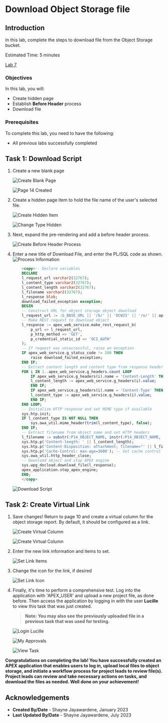 # Download Object Storage file

## Introduction

In this lab, complete the steps to download file from the Object Storage bucket.

Estimated Time: 5 minutes

[Lab 7](videohub:1_u1wvhgy7)

### Objectives

In this lab, you will:

- Create hidden page
- Establish **Before Header** process
- Download file

### Prerequisites

To complete this lab, you need to have the following:

- All previous labs successfully completed

## Task 1: Download Script

1. Create a new blank page

    ![Create Blank Page](images/new-blank-page.png " ")

    ![Page 14 Created](images/new-page-14.png " ")

2. Create a hidden page item to hold the file name of the user's selected file.

    ![Create Hidden Item](images/p14-hidden-item.png " ")

    ![Change Type Hidden](images/type-hidden.png " ")

3. Next, expand the pre-rendering and add a before header process.

    ![Create Before Header Process](images/before-header-process.png " ")

4. Enter a new title of Download File, and enter the PL/SQL code as shown.
    ![Process Information](images/download-file-info.png " ")

    ```SQL
        <copy>-- Declare variables
        DECLARE
        l_request_url varchar2(32767);
        l_content_type varchar2(32767);
        l_content_length varchar2(32767);
        l_filename varchar2(32767);
        l_response blob;
        download_failed_exception exception;
        BEGIN
        -- Construct URL for object storage object download
        l_request_url := :G_BASE_URL || '/b/' || 'OCW23' || '/o/' || apex_util.url_encode(:P14_OBJECT_NAME);
        -- Make REST request to download object
        l_response := apex_web_service.make_rest_request_b(
            p_url => l_request_url,
            p_http_method => 'GET',
            p_credential_static_id => 'OCI_AUTH'
        );
        -- If request was unsuccessful, raise an exception
        IF apex_web_service.g_status_code != 200 THEN
            raise download_failed_exception;
        END IF;
        -- Extract content length and content type from response headers
        FOR i IN 1..apex_web_service.g_headers.count LOOP
            IF apex_web_service.g_headers(i).name = 'Content-Length' THEN
            l_content_length := apex_web_service.g_headers(i).value;
            END IF;
            IF apex_web_service.g_headers(i).name = 'Content-Type' THEN
            l_content_type := apex_web_service.g_headers(i).value;
            END IF;
        END LOOP;
        -- Initialize HTTP response and set MIME type if available
        sys.htp.init;
        IF l_content_type IS NOT NULL THEN
            sys.owa_util.mime_header(trim(l_content_type), false);
        END IF;
        -- Extract filename from object name and set HTTP headers
        l_filename := substr(:P14_OBJECT_NAME, instr(:P14_OBJECT_NAME, '/')+1);
        sys.htp.p('Content-length: ' || l_content_length);
        sys.htp.p('Content-Disposition: attachment; filename="' || l_filename || '"' );
        sys.htp.p('Cache-Control: max-age=3600'); -- Set cache control header if desired
        sys.owa_util.http_header_close;
        -- Download object and stop APEX engine
        sys.wpg_docload.download_file(l_response);
        apex_application.stop_apex_engine;
        END;
        </copy>
    ```

    ![Download Script](images/plsql-download.png " ")

## Task 2: Create Virtual Link

1. Save changes! Return to page 10 and create a virtual column for the object storage report. By default, it should be configured as a link.

    ![Create Virtual Column](images/create-virtual-column-0.png " ")

    ![Create Virtual Column](images/create-virtual-column.png " ")

2. Enter the new link information and items to set.

    ![Set Link Items](images/set-items.png " ")

3. Change the icon for the link, if desired

    ![Set Link Icon](images/set-link-icon.png " ")

4. Finally, it's time to perform a comprehensive test. Log into the application with 'APEX_USER' and upload a new project file, as done before. Then access the application by logging in with the user **Lucille** to view this task that was just created.

    >**Note: You may also see the previously uploaded file in a previous task that was used for testing.**

    ![Login Lucille](images/final-test-1.png " ")

    ![My Approvals](images/final-test-2.png " ")

    ![View Task](images/final-test-3.png " ")

**Congratulations on completing the lab! You have successfully created an APEX application that enables users to log in, upload local files to object storage, and initiate a workflow process for project leads to review file(s). Project leads can review and take necessary actions on tasks, and download the files as needed. Well done on your achievement!**

## Acknowledgements

- **Created By/Date** - Shayne Jayawardene, January 2023
- **Last Updated By/Date** - Shayne Jayawardene, July 2023
